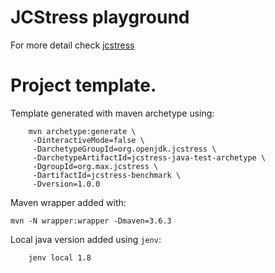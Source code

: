 # JCStress playground
For more detail check [jcstress](https://github.com/openjdk/jcstress)

# Project template.

Template generated with maven archetype using:
```
    mvn archetype:generate \
     -DinteractiveMode=false \
     -DarchetypeGroupId=org.openjdk.jcstress \
     -DarchetypeArtifactId=jcstress-java-test-archetype \
     -DgroupId=org.max.jcstress \
     -DartifactId=jcstress-benchmark \
     -Dversion=1.0.0
```
Maven wrapper added with:
```
mvn -N wrapper:wrapper -Dmaven=3.6.3
```

Local java version added using `jenv`:
```
    jenv local 1.8
```


